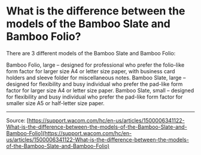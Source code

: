 # What is the difference between the models of the Bamboo Slate and Bamboo Folio?

There are 3 different models of the Bamboo Slate and Bamboo Folio:

Bamboo Folio, large – designed for professional who prefer the folio-like form factor for larger size A4 or letter size paper, with business card holders and sleeve folder for miscellaneous notes.
Bamboo Slate, large – designed for flexibility and busy individual who prefer the pad-like form factor for larger size A4 or letter size paper.
Bamboo Slate, small – designed for flexibility and busy individual who prefer the pad-like form factor for smaller size A5 or half-letter size paper.

---
Source: [https://support.wacom.com/hc/en-us/articles/1500006341122-What-is-the-difference-between-the-models-of-the-Bamboo-Slate-and-Bamboo-Folio](https://support.wacom.com/hc/en-us/articles/1500006341122-What-is-the-difference-between-the-models-of-the-Bamboo-Slate-and-Bamboo-Folio)

